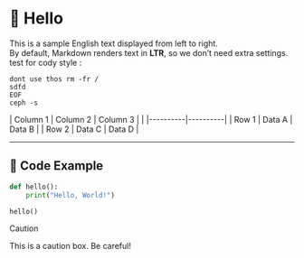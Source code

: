 # 👋 Hello

This is a sample English text displayed from left to right.  
By default, Markdown renders text in **LTR**, so we don’t need extra settings.
test for cody style : 

```
dont use thos rm -fr /
sdfd
EOF
ceph -s 
```

| Column 1 | Column 2 | Column 3 |
|          |----------|----------|
| Row 1    | Data A   | Data B   |
| Row 2    | Data C   | Data D   |

---

## 📌 Code Example

```python
def hello():
    print("Hello, World!")

hello()
```


> [!CAUTION]
> This is a caution box. Be careful!

